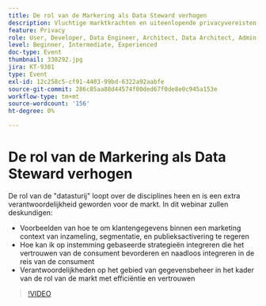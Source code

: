 ```yaml
---
title: De rol van de Markering als Data Steward verhogen
description: Vluchtige marktkrachten en uiteenlopende privacyvereisten voor de consument kunnen ontstellende scenario's voor de digitale markt bieden. Om campagnes aan de rechterkant van regelgeving te houden, hebben marketingteams hun IT-tegenhangers nodig om een gestroomlijnd proces te hebben voor het testen van gegevens in de toekomst — een proces dat iedereen idealiter machtigt om regels voor verantwoord gebruik van consumentengegevens te volgen en te handhaven. Haak van Adobe en Scotiabank Digital over belangrijke overwegingen voor verantwoord gegevensbeheer.
feature: Privacy
role: User, Developer, Data Engineer, Architect, Data Architect, Admin, Leader
level: Beginner, Intermediate, Experienced
doc-type: Event
thumbnail: 338292.jpg
jira: KT-9301
type: Event
exl-id: 12c258c5-cf91-4403-99bd-6322a92aabfe
source-git-commit: 286c85aa88d44574f00ded67f0de8e0c945a153e
workflow-type: tm+mt
source-wordcount: '156'
ht-degree: 0%

---
```


# De rol van de Markering als Data Steward verhogen

De rol van de &quot;datasturij&quot; loopt over de disciplines heen en is een extra verantwoordelijkheid geworden voor de markt. In dit webinar zullen deskundigen:

* Voorbeelden van hoe te om klantengegevens binnen een marketing context van inzameling, segmentatie, en publieksactivering te regeren
* Hoe kan ik op instemming gebaseerde strategieën integreren die het vertrouwen van de consument bevorderen en naadloos integreren in de reis van de consument
* Verantwoordelijkheden op het gebied van gegevensbeheer in het kader van de rol van de markt met efficiëntie en vertrouwen

>[!VIDEO](https://video.tv.adobe.com/v/338292/?learn=on&enablevpops)
